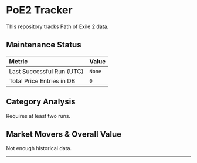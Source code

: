 # PoE2 Tracker

This repository tracks Path of Exile 2 data.

## Maintenance Status

<!-- START_MAINTENANCE -->
| Metric | Value |
|:---|:---|
| Last Successful Run (UTC) | `None` |
| Total Price Entries in DB | `0` |

<!-- END_MAINTENANCE -->

## Category Analysis

<!-- START_CATEGORY_ANALYSIS -->
Requires at least two runs.


<!-- END_CATEGORY_ANALYSIS -->

## Market Movers & Overall Value

<!-- START_ANALYSIS -->
Not enough historical data.


<!-- END_ANALYSIS -->

---
